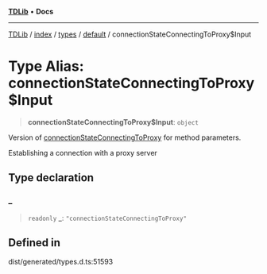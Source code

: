 [**TDLib**](../../../../../../README.md) • **Docs**

***

[TDLib](../../../../../../modules.md) / [index](../../../../../README.md) / [types](../../../README.md) / [default](../README.md) / connectionStateConnectingToProxy$Input

# Type Alias: connectionStateConnectingToProxy$Input

> **connectionStateConnectingToProxy$Input**: `object`

Version of [connectionStateConnectingToProxy](connectionStateConnectingToProxy.md) for method parameters.

Establishing a connection with a proxy server

## Type declaration

### \_

> `readonly` **\_**: `"connectionStateConnectingToProxy"`

## Defined in

dist/generated/types.d.ts:51593
